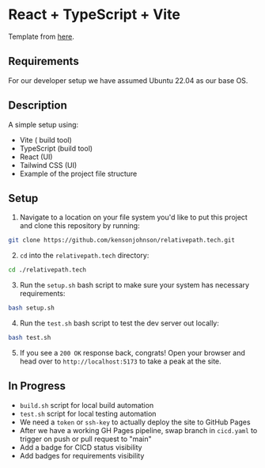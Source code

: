 # React + TypeScript + Vite

Template from [here](https://github.com/tailwindtoolbox/Landing-Page/blob/master/index.html).

## Requirements

For our developer setup we have assumed Ubuntu 22.04 as our base OS.

## Description

A simple setup using:

- Vite ( build tool)
- TypeScript (build tool)
- React (UI)
- Tailwind CSS (UI)
- Example of the project file structure

## Setup

1. Navigate to a location on your file system you'd like to put this project and clone this repository by running:

```bash
git clone https://github.com/kensonjohnson/relativepath.tech.git
```

2. `cd` into the `relativepath.tech` directory:

```bash
cd ./relativepath.tech
```

3. Run the `setup.sh` bash script to make sure your system has necessary requirements:

```bash
bash setup.sh
```

4. Run the `test.sh` bash script to test the dev server out locally:

```bash
bash test.sh
```

5. If you see a `200 OK` response back, congrats! Open your browser and head over to `http://localhost:5173` to take a peak at the site.

## In Progress

- `build.sh` script for local build automation
- `test.sh` script for local testing automation
- We need a `token` or `ssh-key` to actually deploy the site to GitHub Pages
- After we have a working GH Pages pipeline, swap branch in `cicd.yaml` to trigger on push or pull request to "main"
- Add a badge for CICD status visibility
- Add badges for requirements visibility
